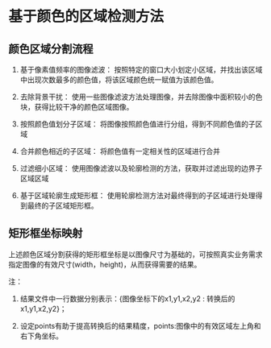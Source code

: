 # 基于颜色的区域检测方法

## 颜色区域分割流程

1. 基于像素值频率的图像滤波：
    按照特定的窗口大小划定小区域，并找出该区域中出现次数最多的颜色值，将该区域颜色统一赋值为该颜色值。

2. 去除背景干扰：
    使用一些图像滤波方法处理图像，并去除图像中面积较小的色块，获得比较干净的颜色区域图像。

3. 按照颜色值划分子区域：
    将图像按照颜色值进行分组，得到不同颜色值的子区域

4. 合并颜色相近的子区域：
    将颜色值有一定相关性的区域进行合并

5. 过滤细小区域：
    使用图像滤波以及轮廓检测的方法，获取并过滤出现的边界子区域区域

6. 基于区域轮廓生成矩形框：
    使用轮廓检测方法对最终得到的子区域进行处理得到最终的子区域矩形框。

## 矩形框坐标映射

上述颜色区域分割获得的矩形框坐标是以图像尺寸为基础的，可按照真实业务需求指定图像的有效尺寸(width，height)，从而获得需要的结果。

注：

1. 结果文件中一行数据分别表示：{图像坐标下的x1,y1,x2,y2 : 转换后的x1,y1,x2,y2}；

2. 设定points有助于提高转换后的结果精度，points:图像中的有效区域左上角和右下角坐标。

